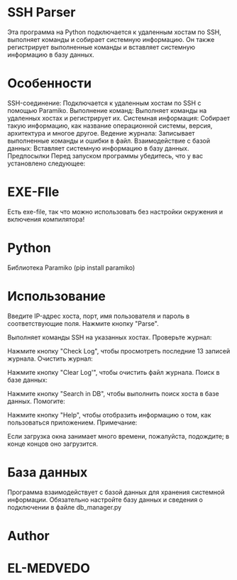 # SSH Parser
Эта программа на Python подключается к удаленным хостам по SSH, выполняет команды и собирает системную информацию. Он также регистрирует выполненные команды и вставляет системную информацию в базу данных.

# Особенности
SSH-соединение: Подключается к удаленным хостам по SSH с помощью Paramiko.
Выполнение команд: Выполняет команды на удаленных хостах и регистрирует их.
Системная информация: Собирает такую информацию, как название операционной системы, версия, архитектура и многое другое.
Ведение журнала: Записывает выполненные команды и ошибки в файл.
Взаимодействие с базой данных: Вставляет системную информацию в базу данных.
Предпосылки
Перед запуском программы убедитесь, что у вас установлено следующее:

# EXE-FIle
Есть exe-file, так что можно использовать без настройки окружения и включения компилятора!

# Python
Библиотека Paramiko (pip install paramiko)

# Использование
Введите IP-адрес хоста, порт, имя пользователя и пароль в соответствующие поля.
Нажмите кнопку "Parse".

Выполняет команды SSH на указанных хостах.
Проверьте журнал:

Нажмите кнопку "Check Log", чтобы просмотреть последние 13 записей журнала.
Очистить журнал:

Нажмите кнопку "Clear Log'", чтобы очистить файл журнала.
Поиск в базе данных:

Нажмите кнопку "Search in DB", чтобы выполнить поиск хоста в базе данных.
Помогите:

Нажмите кнопку "Help", чтобы отобразить информацию о том, как пользоваться приложением.
Примечание:

Если загрузка окна занимает много времени, пожалуйста, подождите; в конце концов оно загрузится.
# База данных
Программа взаимодействует с базой данных для хранения системной информации. Обязательно настройте базу данных и сведения о подключении в файле db_manager.py



# Author
# EL-MEDVEDO

